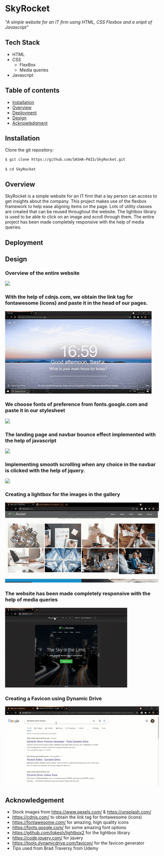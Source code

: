 # SkyRocket

*"A simple website for an IT firm using HTML, CSS Flexbox and a snipit of Javascript"*

## Tech Stack

- HTML
- CSS
    - FlexBox
    - Media queries
- Javascript

## Table of contents

- [Installation](#installation)
- [Overview](#overview)
- [Deployment](#deployment)
- [Design](#design)
- [Acknowledgment](#acknowledgement)

## Installation

Clone the git repository:

```sourceCode console
$ git clone https://github.com/SASHA-PAIS/SkyRocket.git

$ cd SkyRocket
```

## Overview

SkyRocket is a simple website for an IT firm that a lay person can access to get insights about the company. This project makes use of the flexbox framework to help ease aligning items on the page. Lots of utility classes are created that can be reused throughout the website. The lightbox library is used to be able to click on an image and scroll through them. The entire project has been made completely responsive with the help of media queries.

## Deployment

## Design

### Overview of the entire website

![](docs/gif8.gif)

### With the help of cdnjs.com, we obtain the link tag for fontawesome (icons) and paste it in the head of our pages.

![](docs/gif1.gif)

### We choose fonts of preference from fonts.google.com and paste it in our stylesheet

![](docs/gif2.gif)


### The landing page and navbar bounce effect implemented with the help of javascript

![](docs/gif4.gif)

### Implementing smooth scrolling when any choice in the navbar is clicked with the help of jquery. 

![](docs/gif5.gif)

### Creating a lightbox for the images in the gallery

![](docs/gif6.gif)


### The website has been made completely responsive with the help of media queries

![](docs/gif3.gif)

### Creating a Favicon using Dynamic Drive

![](docs/gif7.gif)


## Acknowledgement

- Stock images from https://www.pexels.com/ & https://unsplash.com/
- https://cdnjs.com/  to obtain the link tag for fontawesome (icons)
- https://fontawesome.com/ for amazing, high quality icons
- https://fonts.google.com/  for some amazing font options
- https://github.com/lokesh/lightbox2 for the lightbox library
- https://code.jquery.com/ for jquery
- https://tools.dynamicdrive.com/favicon/ for the favicon generator
- Tips used from Brad Traversy from Udemy




